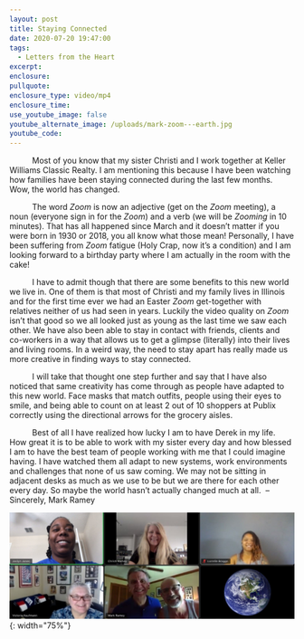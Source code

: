 ```yaml
---
layout: post
title: Staying Connected
date: 2020-07-20 19:47:00
tags:
  - Letters from the Heart
excerpt:
enclosure:
pullquote:
enclosure_type: video/mp4
enclosure_time:
use_youtube_image: false
youtube_alternate_image: /uploads/mark-zoom---earth.jpg
youtube_code:
---
```


<p style="text-indent: 40px;">Most of you know that my sister Christi and I work together at Keller Williams Classic Realty. I am mentioning this because I have been watching how families have been staying connected during the last few months. Wow, the world has changed.</p>

<p style="text-indent: 40px;">The word <em>Zoom</em> is now an adjective (get on the <em>Zoom</em> meeting), a noun (everyone sign in for the <em>Zoom</em>) and a verb (we will be <em>Zooming</em> in 10 minutes). That has all happened since March and it doesn’t matter if you were born in 1930 or 2018, you all know what those mean! Personally, I have been suffering from <em>Zoom</em> fatigue (Holy Crap, now it’s a condition) and I am looking forward to a birthday party where I am actually in the room with the cake!</p>

<p style="text-indent: 40px;">I have to admit though that there are some benefits to this new world we live in. One of them is that most of Christi and my family lives in Illinois and for the first time ever we had an Easter <em>Zoom</em> get-together with relatives neither of us had seen in years. Luckily the video quality on <em>Zoom</em> isn’t that good so we all looked just as young as the last time we saw each other. We have also been able to stay in contact with friends, clients and co-workers in a way that allows us to get a glimpse (literally) into their lives and living rooms. In a weird way, the need to stay apart has really made us more creative in finding ways to stay connected.</p>

<p style="text-indent: 40px;">I will take that thought one step further and say that I have also noticed that same creativity has come through as people have adapted to this new world. Face masks that match outfits, people using their eyes to smile, and being able to count on at least 2 out of 10 shoppers at Publix correctly using the directional arrows for the grocery aisles.</p>

<p style="text-indent: 40px;">Best of all I have realized how lucky I am to have Derek in my life. How great it is to be able to work with my sister every day and how blessed I am to have the best team of people working with me that I could imagine having. I have watched them all adapt to new systems, work environments and challenges that none of us saw coming. We may not be sitting in adjacent desks as much as we use to be but we are there for each other every day. So maybe the world hasn’t actually changed much at all.&nbsp; – Sincerely, Mark Ramey</p>

![](/uploads/mark-zoom---earth.jpg){: width="75%"}
